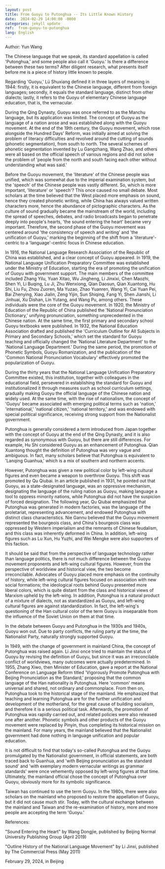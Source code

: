 ```yaml
---
layout: post
title: From Guoyu to Putonghua -- Its Little Known History
date:  2024-02-29 14:00:00 -0000
categories: jekyll update
ref:  from-guoyu-to-putonghua
lang: English
---
```


Author: Yun Wang

The Chinese language that we speak, its standard appellation is called 'Putonghua,' and some people also call it 'Guoyu.' Is there a difference between these two terms? After diligent research, what presents itself before me is a piece of history little known to people.

Regarding 'Guoyu,' Lü Shuxiang defined it in three layers of meaning in 1944: firstly, it is equivalent to the Chinese language, different from foreign languages; secondly, it equals the standard language, distinct from other dialects; lastly, it refers to the Guoyu of elementary Chinese language education, that is, the vernacular.

During the Qing Dynasty, Guoyu was once referred to as the Manchu language, but its application was limited. The concept of Guoyu as the language of a nation arose and was established along with the Guoyu movement. At the end of the 19th century, the Guoyu movement, which rose alongside the Hundred Days' Reform, was initially aimed at solving the problem of literacy difficulties and revolved around the cutting of sounds (phonetic segmentation), from south to north. The several schemes of phonetic segmentation invented by Lu Gangzhang, Wang Zhao, and others were all based on the official speech of various regions and did not solve the problem of 'people from the north and south facing each other without understanding what was said.'

Before the Guoyu movement, the 'literature' of the Chinese people was unified, which was somewhat due to the imperial examination system, but the 'speech' of the Chinese people was vastly different. So, which is more important, 'literature' or 'speech'? This once caused no small debate. Most scholars at the time believed that the West placed more emphasis on sound, hence they created phonetic writing, while China has always valued written characters more, hence the abundance of pictographic characters. As the culture of sound gradually became the mainstream of the world, including the spread of speeches, debates, and radio broadcasts began to penetrate deeply into people's hearts, 'the sound entering the heart' became very important. Therefore, the second phase of the Guoyu movement was centered around 'the consistency of speech and writing' and 'the unification of Guoyu,' marking the beginning of the shift from a 'literature'-centric to a 'language'-centric focus in Chinese education.

In 1916, the National Language Research Association of the Republic of China was established, and a clear concept of Guoyu appeared. In 1919, the National Language Unification Preparatory Committee was established under the Ministry of Education, starting the era of promoting the unification of Guoyu with government support. The main members of the committee included Zhang Yilu, Yuan Xitao, Wu Jingheng, Li Jinxixi, Chen Maozhi, Shen Yi, Li Buqing, Lu Ji, Zhu Wenxiong, Qian Daosun, Qian Xuantong, Hu Shi, Liu Fu, Zhou Zuoren, Ma Yuzao, Zhao Yuanren, Wang Yi, Cai Yuan Pei, Bai Zhenying, Xiao Jialin, Zeng Yijin, Sun Shiqing, Fang Yi, Shen Jianshi, Li Jinhuai, Xu Dishan, Lin Yutang, and Wang Pu, among others. These individuals were the core of the Guoyu movement. In 1920, the Ministry of Education of the Republic of China published the 'National Pronunciation Dictionary,' unifying pronunciation, something unprecedented in the Chinese nation. At the same time, the first primary and secondary school Guoyu textbooks were published. In 1932, the National Education Association drafted and published the 'Curriculum Outline for All Subjects in Primary and Secondary Schools,' which set the standard for Guoyu teaching and officially changed the 'National Literature Department' to the 'National Language Department.' During the same period, the promotion of Phonetic Symbols, Guoyu Romanization, and the publication of the 'Common National Pronunciation Vocabulary' effectively promoted the popularization of Guoyu.

During the thirty years that the National Language Unification Preparatory Committee existed, this institution, together with colleagues in the educational field, persevered in establishing the standard for Guoyu and institutionalized it through measures such as school curriculum settings, gradually making Guoyu the official language of the Chinese nation and widely used. At the same time, with the rise of nationalism, the concept of 'Guoyu' became associated with emerging political terms such as 'nation,' 'international,' 'national citizen,' 'national territory,' and was endowed with special political significance, receiving strong support from the Nationalist government.

Putonghua is generally considered a term introduced from Japan together with the concept of Guoyu at the end of the Qing Dynasty, and it is also regarded as synonymous with Guoyu, but there are still differences. For example, Hu Shi considered Guoyu as an enhancement of Putonghua. Qian Xuantong thought the definition of Putonghua was very vague and ambiguous. In fact, many scholars believe that Putonghua is equivalent to 'Lanqing Guanhua,' which is a mix of southern and northern accents.

However, Putonghua was given a new political color by left-wing cultural figures and even became a weapon to overthrow Guoyu. This shift was promoted by Qu Qiubai. In an article published in 1931, he pointed out that Guoyu, as a state-designated language, was an oppressive mechanism, designating the language of the ruling nation as Guoyu, making language a tool to oppress minority nations, while Putonghua did not have the suspicion of forced designation. The following year, Qu Qiubai emphasized that Putonghua was generated in modern factories, was the language of the proletariat, representing advancement, and endowed Putonghua with distinct class characteristics. Nie Gannu believed that the Guoyu movement represented the bourgeois class, and China's bourgeois class was oppressed by Western imperialism and the remnants of Chinese feudalism, and this class was inherently deformed in China. In addition, left-wing figures such as Lu Xun, Hu Yuzhi, and Wei Mengke were also supporters of this faction.

It should be said that from the perspective of language technology rather than language politics, there is not much difference between the Guoyu movement proponents and left-wing cultural figures. However, from the perspective of worldview and historical view, the two become irreconcilable. Advocates of Guoyu placed more emphasis on the continuity of history, while left-wing cultural figures focused on association with new social formations; the ideological roots behind Guoyu presented more liberal colors, which is quite distant from the class and historical views of Marxism upheld by the left-wing. In addition, Putonghua is a natural product of a mixture of dialects, not as standardized as Guoyu, and left-wing cultural figures are against standardization. In fact, the left-wing's questioning of the Han cultural color of the term Guoyu is inseparable from the influence of the Soviet Union on them at that time.

In the debate between Guoyu and Putonghua in the 1930s and 1940s, Guoyu won out. Due to party conflicts, the ruling party at the time, the Nationalist Party, naturally strongly supported Guoyu.

In 1949, with the change of government in mainland China, the concept of Putonghua was raised again. Li Jinxi once tried to maintain the status of Guoyu by revising the definition of Guoyu, but since it was an irreconcilable conflict of worldviews, many outcomes were actually predetermined. In 1955, Zhang Xiwo, then Minister of Education, gave a report at the National Conference on Language Reform titled 'Vigorously Promote Putonghua with Beijing Pronunciation as the Standard,' proposing that the common language of the Han nationality is Putonghua. Here 'common' means universal and shared, not ordinary and commonplace. From then on, Putonghua took to the historical stage of the mainland. He emphasized that teaching and learning Putonghua are for the further unification and development of the motherland, for the great cause of building socialism, and therefore it is a serious political task. Afterwards, the promotion of Putonghua was rapidly carried out, and related policies were also released one after another. Phonetic symbols and other products of the Guoyu movement were replaced by Pinyin, thus completing its historical mission on the mainland. For many years, the mainland believed that the Nationalist government had done nothing in language unification and popular education.

It is not difficult to find that today's so-called Putonghua and the Guoyu promulgated by the Nationalist government, in official statements, are both traced back to Guanhua, and 'with Beijing pronunciation as the standard sound' and 'with exemplary modern vernacular writings as grammar standards' were once vehemently opposed by left-wing figures at that time. Ultimately, the mainland official chose the concept of Putonghua over Guoyu, obviously more for its symbolic significance.

Taiwan has continued to use the term Guoyu. In the 1980s, there were also scholars on the mainland who proposed to restore the appellation of Guoyu, but it did not cause much stir. Today, with the cultural exchange between the mainland and Taiwan and the re-examination of history, more and more people are accepting the term 'Guoyu.'

References:

"Sound Entering the Heart" by Wang Dongjie, published by Beijing Normal University Publishing Group (April 2019)

"Outline History of the National Language Movement" by Li Jinxi, published by The Commercial Press (May 2011)

February 29, 2024, in Beijing
